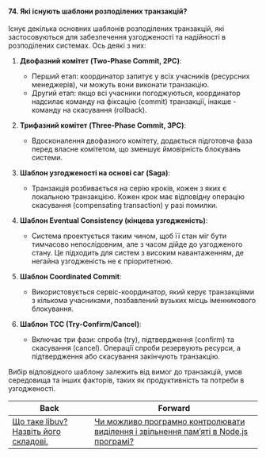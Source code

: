 #### 74. Які існують шаблони розподілених транзакцій?

Існує декілька основних шаблонів розподілених транзакцій, які застосовуються для забезпечення узгодженості та надійності в розподілених системах. Ось деякі з них:

1. **Двофазний комітет (Two-Phase Commit, 2PC)**:
   - Перший етап: координатор запитує у всіх учасників (ресурсних менеджерів), чи можуть вони виконати транзакцію.
   - Другий етап: якщо всі учасники погоджуються, координатор надсилає команду на фіксацію (commit) транзакції, інакше - команду на скасування (rollback).

2. **Трифазний комітет (Three-Phase Commit, 3PC)**:
   - Вдосконалення двофазного комітету, додається підготовча фаза перед власне комітетом, що зменшує ймовірність блокувань системи.

3. **Шаблон узгодженості на основі саг (Saga)**:
   - Транзакція розбивається на серію кроків, кожен з яких є локальною транзакцією. Кожен крок має відповідну операцію скасування (compensating transaction) у разі помилки.

4. **Шаблон Eventual Consistency (кінцева узгодженість)**:
   - Система проектується таким чином, щоб її стан міг бути тимчасово непослідовним, але з часом дійде до узгодженого стану. Це підходить для систем з високим навантаженням, де негайна узгодженість не є пріоритетною.

5. **Шаблон Coordinated Commit**:
   - Використовується сервіс-координатор, який керує транзакціями з кількома учасниками, позбавлений вузьких місць іменникового блокування.

6. **Шаблон TCC (Try-Confirm/Cancel)**:
   - Включає три фази: спроба (try), підтвердження (confirm) та скасування (cancel). Операції спроби резервують ресурси, а підтвердження або скасування закінчують транзакцію.

Вибір відповідного шаблону залежить від вимог до транзакцій, умов середовища та інших факторів, таких як продуктивність та потреби в узгодженості.

| Back | Forward |
|---|---|
| [Що таке libuv? Назвіть його складові.](/ua/middle/nodejs/what-is-libuv-name-its-components.md)  | [Чи можливо програмно контролювати виділення і звільнення пам’яті в Node.js програмі?](/ua/middle/nodejs/is-it-possible-to-programatically-manage-memory-allocation-and-deallocation-in-a-nodejs-program.md) |